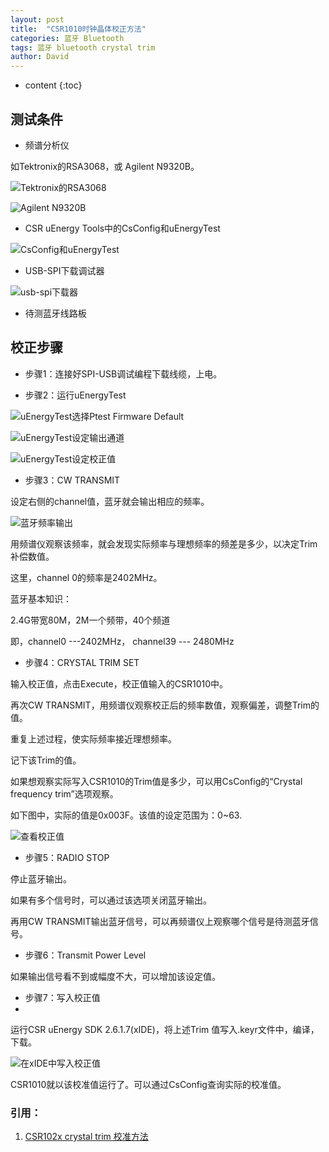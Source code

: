 ```yaml
---
layout: post
title:  "CSR1010时钟晶体校正方法"
categories: 蓝牙 Bluetooth
tags: 蓝牙 bluetooth crystal trim
author: David
---
```


* content
{:toc}

## 测试条件

* 频谱分析仪

如Tektronix的RSA3068，或 Agilent N9320B。

![Tektronix的RSA3068](https://github.com/titron/titron.github.io/raw/master/img/2019-10-15-bt_trim_RSA3068.png)

![Agilent N9320B](https://github.com/titron/titron.github.io/raw/master/img/2019-10-15-bt_trim_N9320B.png)

* CSR uEnergy Tools中的CsConfig和uEnergyTest

![CsConfig和uEnergyTest](https://github.com/titron/titron.github.io/raw/master/img/2019-10-15-bt_trim_csrtools.png)

* USB-SPI下载调试器

![usb-spi下载器](https://github.com/titron/titron.github.io/raw/master/img/2019-10-15-bt_trim_spitools.png)

* 待测蓝牙线路板
 
## 校正步骤

* 步骤1：连接好SPI-USB调试编程下载线缆，上电。

* 步骤2：运行uEnergyTest  

![uEnergyTest选择Ptest Firmware Default](https://github.com/titron/titron.github.io/raw/master/img/2019-10-15-bt_trim_1.png)

![uEnergyTest设定输出通道](https://github.com/titron/titron.github.io/raw/master/img/2019-10-15-bt_trim_2.png)

![uEnergyTest设定校正值](https://github.com/titron/titron.github.io/raw/master/img/2019-10-15-bt_trim_3.png)

* 步骤3：CW TRANSMIT

设定右侧的channel值，蓝牙就会输出相应的频率。

![蓝牙频率输出](https://github.com/titron/titron.github.io/raw/master/img/2019-10-15-bt_trim_4.png)

用频谱仪观察该频率，就会发现实际频率与理想频率的频差是多少，以决定Trim补偿数值。

这里，channel 0的频率是2402MHz。

蓝牙基本知识：

2.4G带宽80M，2M一个频带，40个频道

即，channel0 ---2402MHz， channel39 --- 2480MHz

* 步骤4：CRYSTAL TRIM SET

输入校正值，点击Execute，校正值输入的CSR1010中。

再次CW TRANSMIT，用频谱仪观察校正后的频率数值，观察偏差，调整Trim的值。

重复上述过程，使实际频率接近理想频率。

记下该Trim的值。


如果想观察实际写入CSR1010的Trim值是多少，可以用CsConfig的“Crystal frequency trim”选项观察。

如下图中，实际的值是0x003F。该值的设定范围为：0~63.

![查看校正值](https://github.com/titron/titron.github.io/raw/master/img/2019-10-15-bt_trim_5.png)

* 步骤5：RADIO STOP

停止蓝牙输出。

如果有多个信号时，可以通过该选项关闭蓝牙输出。

再用CW TRANSMIT输出蓝牙信号，可以再频谱仪上观察哪个信号是待测蓝牙信号。

* 步骤6：Transmit Power Level    

如果输出信号看不到或幅度不大，可以增加该设定值。

* 步骤7：写入校正值
* 
运行CSR uEnergy SDK 2.6.1.7(xIDE)，将上述Trim 值写入.keyr文件中，编译，下载。

![在xIDE中写入校正值](https://github.com/titron/titron.github.io/raw/master/img/2019-10-15-bt_trim_6.png)

CSR1010就以该校准值运行了。可以通过CsConfig查询实际的校准值。



### 引用：

1. [CSR102x crystal trim 校准方法](https://mp.weixin.qq.com/s?__biz=MzI2MzAxMDk3MA==&mid=2650672766&idx=1&sn=aa977b9783d956be407e2d84addf322d&chksm=f248c18bc53f489ddab8fa460488cc7f36f153252d4ed45a57df33198adab34856aa37aade50#rd)